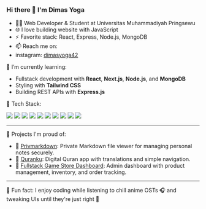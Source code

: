 ### Hi there 👋 I'm Dimas Yoga

- 🧑‍💻 Web Developer & Student at Universitas Muhammadiyah Pringsewu
- 🌐 I love building website with JavaScript
- ⚡ Favorite stack: React, Express, Node.js, MongoDB
- 📫 Reach me on:
- instagram: [dimasyoga42](https://www.instagram.com/dimasyoga_42/)
  
🌱 I’m currently learning:
- Fullstack development with **React**, **Next.js**, **Node.js**, and **MongoDB**
- Styling with **Tailwind CSS**
- Building REST APIs with **Express.js**

🚀 Tech Stack:
<p>
  <img src="https://img.shields.io/badge/HTML5-E34F26?style=for-the-badge&logo=html5&logoColor=white"/>
  <img src="https://img.shields.io/badge/CSS3-1572B6?style=for-the-badge&logo=css3&logoColor=white"/>
  <img src="https://img.shields.io/badge/JavaScript-F7DF1E?style=for-the-badge&logo=javascript&logoColor=black"/>
  <img src="https://img.shields.io/badge/React-20232A?style=for-the-badge&logo=react&logoColor=61DAFB"/>
  <img src="https://img.shields.io/badge/Next.js-000000?style=for-the-badge&logo=nextdotjs&logoColor=white"/>
  <img src="https://img.shields.io/badge/Astro-1a1a1a?style=for-the-badge&logo=astro&logoColor=white"/>
  <img src="https://img.shields.io/badge/Node.js-339933?style=for-the-badge&logo=nodedotjs&logoColor=white"/>
  <img src="https://img.shields.io/badge/Express.js-404D59?style=for-the-badge"/>
  <img src="https://img.shields.io/badge/MongoDB-4EA94B?style=for-the-badge&logo=mongodb&logoColor=white"/>
  <img src="https://img.shields.io/badge/Tailwind_CSS-38B2AC?style=for-the-badge&logo=tailwind-css&logoColor=white"/>
</p>

---

🔭 Projects I'm proud of:
- 📝 [Privmarkdown](https://github.com/dimasyoga42/privmarkdown): Private Markdown file viewer for managing personal notes securely.
- 📖 [Quranku](https://github.com/dimasyoga42/Quranku): Digital Quran app with translations and simple navigation.
- 🛒 [Fullstack Game Store Dashboard](https://github.com/dimasyoga42/fullstack-store-dashboard): Admin dashboard with product management, inventory, and order tracking.

---
🧠 Fun fact: I enjoy coding while listening to chill anime OSTs 🎧 and tweaking UIs until they're just right 🎨
